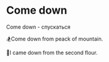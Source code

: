 # Come down

Come down - спускаться

🏂Come down from peack of mountain.

🔧I came down from the second flour.
